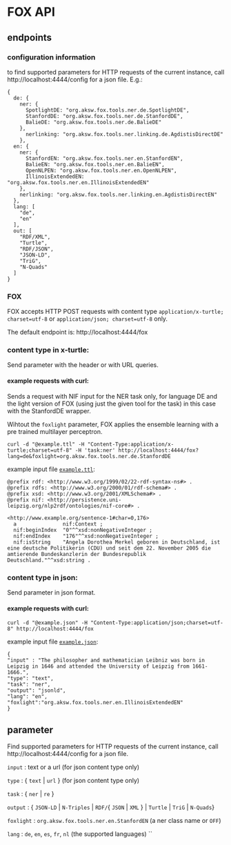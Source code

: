 [1]: ./examples/example.ttl
[2]: ./examples/example.json

# FOX API

## endpoints

### configuration information

to find supported parameters for HTTP requests of the current instance, call  http://localhost:4444/config for a json file. E.g.:

```
{
  de: {
    ner: {
      SpotlightDE: "org.aksw.fox.tools.ner.de.SpotlightDE",
      StanfordDE: "org.aksw.fox.tools.ner.de.StanfordDE",
      BalieDE: "org.aksw.fox.tools.ner.de.BalieDE"
    },
      nerlinking: "org.aksw.fox.tools.ner.linking.de.AgdistisDirectDE"
    },
  en: {
    ner: {
      StanfordEN: "org.aksw.fox.tools.ner.en.StanfordEN",
      BalieEN: "org.aksw.fox.tools.ner.en.BalieEN",
      OpenNLPEN: "org.aksw.fox.tools.ner.en.OpenNLPEN",
      IllinoisExtendedEN: "org.aksw.fox.tools.ner.en.IllinoisExtendedEN"
    },
    nerlinking: "org.aksw.fox.tools.ner.linking.en.AgdistisDirectEN"
  },
  lang: [
    "de",
    "en"
  ],
  out: [
    "RDF/XML",
    "Turtle",
    "RDF/JSON",
    "JSON-LD",
    "TriG",
    "N-Quads"
  ]
}
```

### FOX

FOX accepts HTTP POST requests with content type `application/x-turtle; charset=utf-8` or `application/json; charset=utf-8` only.


The default endpoint is: http://localhost:4444/fox

### content type in x-turtle:

Send parameter with the header or with URL queries.

#### example requests with curl:
Sends a request with NIF input for the NER task only, for language DE and the light version of FOX (using just the given tool for the task) in this case with the StanfordDE wrapper.

Wihtout the `foxlight` parameter, FOX applies the ensemble learning with a pre trained multilayer perceptron.

```
curl -d "@example.ttl" -H "Content-Type:application/x-turtle;charset=utf-8" -H 'task:ner' http://localhost:4444/fox?lang=de&foxlight=org.aksw.fox.tools.ner.de.StanfordDE
```

example input file  [`example.ttl`][1]:

```
@prefix rdf: <http://www.w3.org/1999/02/22-rdf-syntax-ns#> .
@prefix rdfs: <http://www.w3.org/2000/01/rdf-schema#> .
@prefix xsd: <http://www.w3.org/2001/XMLSchema#> .
@prefix nif: <http://persistence.uni-leipzig.org/nlp2rdf/ontologies/nif-core#> .

<http://www.example.org/sentence-1#char=0,176>
  a               nif:Context ;
  nif:beginIndex  "0"^^xsd:nonNegativeInteger ;
  nif:endIndex    "176"^^xsd:nonNegativeInteger ;
  nif:isString    "Angela Dorothea Merkel geboren in Deutschland, ist eine deutsche Politikerin (CDU) und seit dem 22. November 2005 die amtierende Bundeskanzlerin der Bundesrepublik Deutschland."^^xsd:string .
```

### content type in json:

Send parameter in json format.

#### example requests with curl:

```
curl -d "@example.json" -H "Content-Type:application/json;charset=utf-8" http://localhost:4444/fox
```

example input file [`example.json`][2]:
```
{
"input" : "The philosopher and mathematician Leibniz was born in Leipzig in 1646 and attended the University of Leipzig from 1661-1666.",
"type": "text",
"task": "ner",
"output": "jsonld",
"lang": "en",
"foxlight":"org.aksw.fox.tools.ner.en.IllinoisExtendedEN"
}
```


## parameter

Find supported parameters for HTTP requests of the current instance, call  http://localhost:4444/config for a json file.


`input` : text or a url (for json content type only)

`type` : { `text` | `url` } (for json content type only)

`task` : { `ner` | `re`  }

`output` : { `JSON-LD` | `N-Triples` | `RDF/`{ `JSON` | `XML` } | `Turtle` | `TriG` | `N-Quads`}

`foxlight` : `org.aksw.fox.tools.ner.en.StanfordEN`  (a ner class name or `OFF`)

`lang` :  `de`, `en`, `es`, `fr`, `nl` (the supported languages)
``

